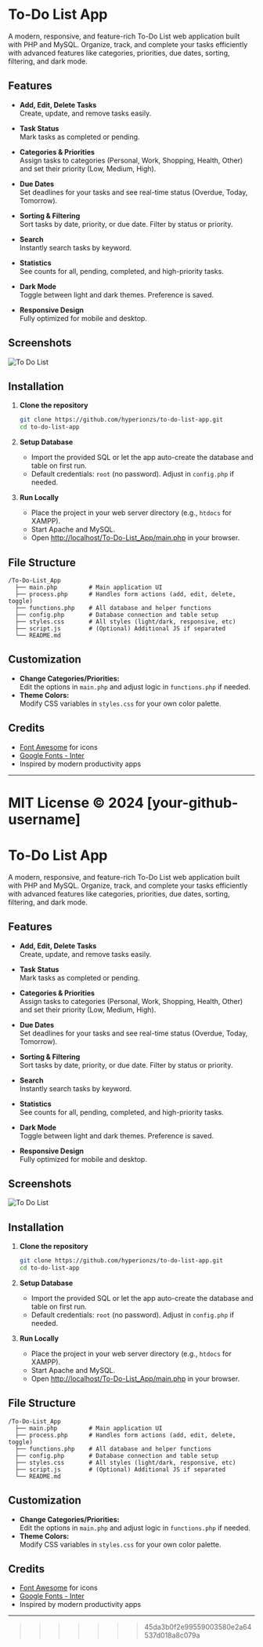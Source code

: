 # To-Do List App

A modern, responsive, and feature-rich To-Do List web application built with PHP and MySQL. Organize, track, and complete your tasks efficiently with advanced features like categories, priorities, due dates, sorting, filtering, and dark mode.

## Features

- **Add, Edit, Delete Tasks**  
  Create, update, and remove tasks easily.

- **Task Status**  
  Mark tasks as completed or pending.

- **Categories & Priorities**  
  Assign tasks to categories (Personal, Work, Shopping, Health, Other) and set their priority (Low, Medium, High).

- **Due Dates**  
  Set deadlines for your tasks and see real-time status (Overdue, Today, Tomorrow).

- **Sorting & Filtering**  
  Sort tasks by date, priority, or due date. Filter by status or priority.

- **Search**  
  Instantly search tasks by keyword.

- **Statistics**  
  See counts for all, pending, completed, and high-priority tasks.

- **Dark Mode**  
  Toggle between light and dark themes. Preference is saved.

- **Responsive Design**  
  Fully optimized for mobile and desktop.

## Screenshots
![To Do List](https://github.com/user-attachments/assets/8a57ad8f-64b7-42d8-801a-b38e15b053e3)

## Installation

1. **Clone the repository**
   ```bash
   git clone https://github.com/hyperionzs/to-do-list-app.git
   cd to-do-list-app
   ```

2. **Setup Database**
   - Import the provided SQL or let the app auto-create the database and table on first run.
   - Default credentials: `root` (no password). Adjust in `config.php` if needed.

3. **Run Locally**
   - Place the project in your web server directory (e.g., `htdocs` for XAMPP).
   - Start Apache and MySQL.
   - Open [http://localhost/To-Do-List_App/main.php](http://localhost/To-Do-List_App/main.php) in your browser.

## File Structure

```
/To-Do-List_App
  ├── main.php         # Main application UI
  ├── process.php      # Handles form actions (add, edit, delete, toggle)
  ├── functions.php    # All database and helper functions
  ├── config.php       # Database connection and table setup
  ├── styles.css       # All styles (light/dark, responsive, etc)
  ├── script.js        # (Optional) Additional JS if separated
  └── README.md
```

## Customization

- **Change Categories/Priorities:**  
  Edit the options in `main.php` and adjust logic in `functions.php` if needed.
- **Theme Colors:**  
  Modify CSS variables in `styles.css` for your own color palette.

## Credits

- [Font Awesome](https://fontawesome.com/) for icons
- [Google Fonts - Inter](https://fonts.google.com/specimen/Inter)
- Inspired by modern productivity apps

---

MIT License © 2024 [your-github-username] 
=======
# To-Do List App

A modern, responsive, and feature-rich To-Do List web application built with PHP and MySQL. Organize, track, and complete your tasks efficiently with advanced features like categories, priorities, due dates, sorting, filtering, and dark mode.

## Features

- **Add, Edit, Delete Tasks**  
  Create, update, and remove tasks easily.

- **Task Status**  
  Mark tasks as completed or pending.

- **Categories & Priorities**  
  Assign tasks to categories (Personal, Work, Shopping, Health, Other) and set their priority (Low, Medium, High).

- **Due Dates**  
  Set deadlines for your tasks and see real-time status (Overdue, Today, Tomorrow).

- **Sorting & Filtering**  
  Sort tasks by date, priority, or due date. Filter by status or priority.

- **Search**  
  Instantly search tasks by keyword.

- **Statistics**  
  See counts for all, pending, completed, and high-priority tasks.

- **Dark Mode**  
  Toggle between light and dark themes. Preference is saved.

- **Responsive Design**  
  Fully optimized for mobile and desktop.

## Screenshots
![To Do List](https://github.com/user-attachments/assets/8a57ad8f-64b7-42d8-801a-b38e15b053e3)

## Installation

1. **Clone the repository**
   ```bash
   git clone https://github.com/hyperionzs/to-do-list-app.git
   cd to-do-list-app
   ```

2. **Setup Database**
   - Import the provided SQL or let the app auto-create the database and table on first run.
   - Default credentials: `root` (no password). Adjust in `config.php` if needed.

3. **Run Locally**
   - Place the project in your web server directory (e.g., `htdocs` for XAMPP).
   - Start Apache and MySQL.
   - Open [http://localhost/To-Do-List_App/main.php](http://localhost/To-Do-List_App/main.php) in your browser.

## File Structure

```
/To-Do-List_App
  ├── main.php         # Main application UI
  ├── process.php      # Handles form actions (add, edit, delete, toggle)
  ├── functions.php    # All database and helper functions
  ├── config.php       # Database connection and table setup
  ├── styles.css       # All styles (light/dark, responsive, etc)
  ├── script.js        # (Optional) Additional JS if separated
  └── README.md
```

## Customization

- **Change Categories/Priorities:**  
  Edit the options in `main.php` and adjust logic in `functions.php` if needed.
- **Theme Colors:**  
  Modify CSS variables in `styles.css` for your own color palette.

## Credits

- [Font Awesome](https://fontawesome.com/) for icons
- [Google Fonts - Inter](https://fonts.google.com/specimen/Inter)
- Inspired by modern productivity apps

---
>>>>>>> 45da3b0f2e99559003580e2a64537d018a8c079a
